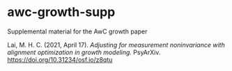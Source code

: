 # awc-growth-supp
Supplemental material for the AwC growth paper

Lai, M. H. C. (2021, April 17). *Adjusting for measurement noninvariance with alignment optimization in growth modeling.* PsyArXiv. https://doi.org/10.31234/osf.io/z8qtu